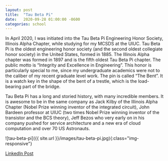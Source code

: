 ```yaml
---
layout: post
title:  "Tau Beta Pi"
date:   2020-09-28 01:00:00 -0600
categories: school
---
```


In April 2020, I was initiated into the Tau Beta Pi Engineering Honor Society, Illinois Alpha Chapter, while studying for my MCSDS at the UIUC. Tau Beta Pi is the oldest engineering honor society (and the second oldest collegiate honor society) in the United States, formed in 1885. The Illinois Alpha chapter was formed in 1897 and is the fifth oldest Tau Beta Pi chapter. The public motto is “Integrity and Excellence in Engineering”. This honor is particularly special to me, since my undergraduate academics were not to the caliber of my recent graduate level work. The pin is called “The Bent”. It is a watch key in the shape of the bent of a trestle, which is the load-bearing part of the bridge.

Tau Beta Pi has a long and storied history, with many incredible members. It is awesome to be in the same company as Jack Kilby of the Illinois Alpha Chapter (Nobel Prize winning inventor of the integrated circuit), John Bardeen professor at UIUC (two times Nobel Prize winning inventor of the transistor and the BCS theory), Jeff Bezos who very early on in his company pushed for service architecture and a new era of cloud computation and over 70 US Astronauts.

![tau-beta-pi]({{ site.url }}/images/tau-beta-pi.jpg){:class="img-responsive"}

[LinkedIn Post](https://www.linkedin.com/posts/aaronblythe_uiuc-taubetapi-engineering-activity-6717114770157289472-l36g)